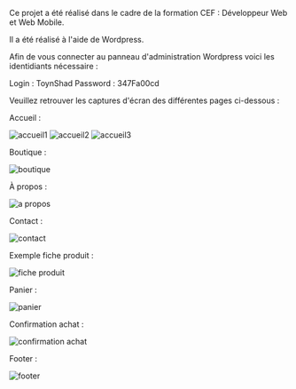 Ce projet a été réalisé dans le cadre de la formation CEF : Développeur Web et Web Mobile.

Il a été réalisé à l'aide de Wordpress.

Afin de vous connecter au panneau d'administration Wordpress voici les identidiants nécessaire :

Login : ToynShad
Password : 347Fa00cd

Veuillez retrouver les captures d'écran des différentes pages ci-dessous :

Accueil :

![accueil1](https://github.com/user-attachments/assets/95c9d6dc-b86c-49c8-98f1-c00694f2819a)
![accueil2](https://github.com/user-attachments/assets/38efb52d-81c4-434b-a71c-e735411cccb8)
![accueil3](https://github.com/user-attachments/assets/f6d9bfa2-1642-4d5f-9375-bff022380937)


Boutique :

![boutique](https://github.com/user-attachments/assets/0661f4e1-8a31-4ee9-ac09-efa78230bfab)

À propos : 

![a propos](https://github.com/user-attachments/assets/368f187f-242c-4516-882e-e7b9abcb0f68)

Contact : 

![contact](https://github.com/user-attachments/assets/6b06f729-be3c-485b-87e5-a6f7123fa244)

Exemple fiche produit : 

![fiche produit](https://github.com/user-attachments/assets/8296ce5e-7105-45de-a76f-9f81c23b3165)


Panier : 

![panier](https://github.com/user-attachments/assets/3721be60-4672-471c-b4c6-706382f89b56)

Confirmation achat : 

![confirmation achat](https://github.com/user-attachments/assets/f24935e5-36d2-452f-a3a6-cf6a8f1b229a)


Footer : 

![footer](https://github.com/user-attachments/assets/058c9b23-c55f-4ae0-a161-db407d333ba7)









